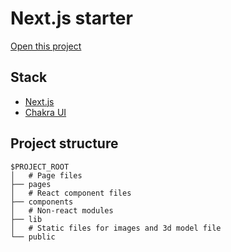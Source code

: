 # Next.js starter

[Open this project](https://next-starter-tau.vercel.app/)

## Stack

- [Next.js](https://nextjs.org/)
- [Chakra UI](https://chakra-ui.com/)

## Project structure

```
$PROJECT_ROOT
│   # Page files
├── pages
│   # React component files
├── components
│   # Non-react modules
├── lib
│   # Static files for images and 3d model file
└── public
```